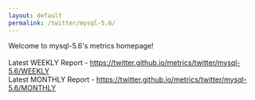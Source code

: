 ```yaml
---
layout: default
permalink: /twitter/mysql-5.6/
---
```

Welcome to mysql-5.6's metrics homepage!
<br><br>
Latest WEEKLY Report - <a href="https://twitter.github.io/metrics/twitter/mysql-5.6/WEEKLY">https://twitter.github.io/metrics/twitter/mysql-5.6/WEEKLY</a>
<br>
Latest MONTHLY Report - <a href="https://twitter.github.io/metrics/twitter/mysql-5.6/MONTHLY">https://twitter.github.io/metrics/twitter/mysql-5.6/MONTHLY</a>
<br>
